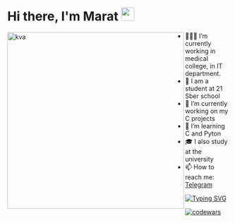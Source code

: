 
<h1 align="left">Hi there, I'm Marat <img src="https://yt3.googleusercontent.com/j3T9MGX6B1zpOKUmrMdoaYGWiPJbe244P_ozdmP-IO5tpnfJUxCA-U8g5nvBTysxYKGHvXQXBg=s900-c-k-c0x00ffffff-no-rj" height="30"></h1>
<img align="left" src="https://steamuserimages-a.akamaihd.net/ugc/954101135156565426/21D9841F8E03ED30D91A7720388E1E8D3A464FC0/?imw=5000&imh=5000&ima=fit&impolicy=Letterbox&imcolor=%23000000&letterbox=false" alt="kva" width="400"/>

- 👨🏻‍💻 I’m currently working in medical college, in IT department.
- 🌱 I am a student at 21 Sber school
- 🔭 I’m currently working on my C projects
- 🐍 I’m learning C and Pyton
- 🎓 I also study at the university
- 📫 How to reach me: [Telegram](https://t.me/marat_pliev)

[![Typing SVG](https://readme-typing-svg.herokuapp.com?color=%23009D57&lines=21+school+student)](https://git.io/typing-svg)

[![codewars](https://www.codewars.com/users/Marat69/badges/large)](https://www.codewars.com/users/Marat69)   
